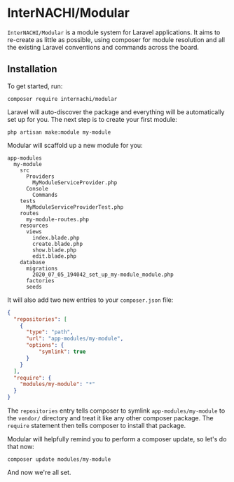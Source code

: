 # InterNACHI/Modular

`InterNACHI/Modular` is a module system for Laravel applications. It aims to re-create
as little as possible, using composer for module resolution and all the existing
Laravel conventions and commands across the board.

## Installation

To get started, run:

```shell script
composer require internachi/modular
``` 

Laravel will auto-discover the package and everything will be automatically set up
for you. The next step is to create your first module:

```shell script
php artisan make:module my-module 
```

Modular will scaffold up a new module for you:

```
app-modules
  my-module
    src
      Providers
        MyModuleServiceProvider.php
      Console
        Commands
    tests
      MyModuleServiceProviderTest.php
    routes
      my-module-routes.php
    resources
      views
        index.blade.php
        create.blade.php
        show.blade.php
        edit.blade.php
    database
      migrations
        2020_07_05_194042_set_up_my-module_module.php
      factories
      seeds
```

It will also add two new entries to your `composer.json` file:

```json
{
  "repositories": [
    {
      "type": "path",
      "url": "app-modules/my-module",
      "options": {
          "symlink": true
      }
    }
  ],
  "require": {
    "modules/my-module": "*"
  }
}
```

The `repositories` entry tells composer to symlink `app-modules/my-module` to
the `vendor/` directory and treat it like any other composer package. The
`require` statement then tells composer to install that package.

Modular will helpfully remind you to perform a composer update, so let's do
that now:

```shell script
composer update modules/my-module
```

And now we're all set.
